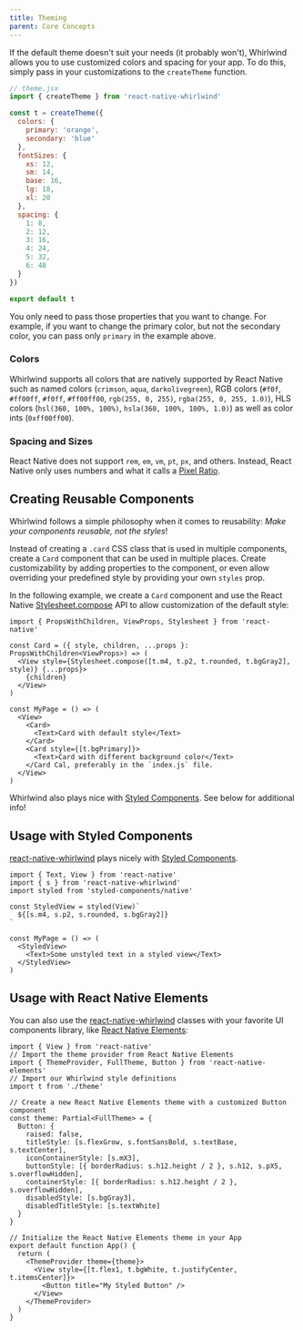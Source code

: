 ```yaml
---
title: Theming
parent: Core Concepts
---
```


If the default theme doesn't suit your needs (it probably won't), Whirlwind allows you to use customized colors and spacing for your app. To do this, simply pass in your customizations to the `createTheme` function.

```jsx
// theme.jsx
import { createTheme } from 'react-native-whirlwind'

const t = createTheme({
  colors: {
    primary: 'orange',
    secondary: 'blue'
  },
  fontSizes: {
    xs: 12,
    sm: 14,
    base: 16,
    lg: 18,
    xl: 20
  },
  spacing: {
    1: 8,
    2: 12,
    3: 16,
    4: 24,
    5: 32,
    6: 48
  }
})

export default t
```

You only need to pass those properties that you want to change. For example, if you want to change the primary color, but not the secondary color, you can pass only `primary` in the example above.

### Colors

Whirlwind supports all colors that are natively supported by React Native such as named colors (`crimson`, `aqua`, `darkolivegreen`), RGB colors (`#f0f`, `#ff00ff`, `#f0ff`, `#ff00ff00`, `rgb(255, 0, 255)`, `rgba(255, 0, 255, 1.0)`), HLS colors (`hsl(360, 100%, 100%)`, `hsla(360, 100%, 100%, 1.0)`) as well as color ints (`0xff00ff00`).

### Spacing and Sizes

React Native does not support `rem`, `em`, `vm`, `pt`, `px`, and others. Instead, React Native only uses numbers and what it calls a [Pixel Ratio](https://reactnative.dev/docs/pixelratio).

## Creating Reusable Components

Whirlwind follows a simple philosophy when it comes to reusability: _Make your components reusable, not the styles_!

Instead of creating a `.card` CSS class that is used in multiple components, create a `Card` component that can be used in multiple places. Create customizability by adding properties to the component, or even allow overriding your predefined style by providing your own `styles` prop.

In the following example, we create a `Card` component and use the React Native [Stylesheet.compose](https://reactnative.dev/docs/stylesheet#compose) API to allow customization of the default style:

```tsx
import { PropsWithChildren, ViewProps, Stylesheet } from 'react-native'

const Card = ({ style, children, ...props }: PropsWithChildren<ViewProps>) => (
  <View style={Stylesheet.compose([t.m4, t.p2, t.rounded, t.bgGray2], style)} {...props}>
    {children}
  </View>
)

const MyPage = () => (
  <View>
    <Card>
      <Text>Card with default style</Text>
    </Card>
    <Card style={[t.bgPrimary]}>
      <Text>Card with different background color</Text>
    </Card Cal, preferably in the `index.js` file.
  </View>
)
```

Whirlwind also plays nice with [Styled Components](https://styled-components.com). See below for additional info!

## Usage with Styled Components

[react-native-whirlwind](https://github.com/arabold/react-native-whirlwind) plays nicely with [Styled Components](https://styled-components.com/).

```tsx
import { Text, View } from 'react-native'
import { s } from 'react-native-whirlwind'
import styled from 'styled-components/native'

const StyledView = styled(View)`
  ${[s.m4, s.p2, s.rounded, s.bgGray2]}
`

const MyPage = () => (
  <StyledView>
    <Text>Some unstyled text in a styled view</Text>
  </StyledView>
)
```

## Usage with React Native Elements

You can also use the [react-native-whirlwind](https://github.com/arabold/react-native-whirlwind) classes with your favorite UI components library, like [React Native Elements](https://reactnativeelements.com/):

```tsx
import { View } from 'react-native'
// Import the theme provider from React Native Elements
import { ThemeProvider, FullTheme, Button } from 'react-native-elements'
// Import our Whirlwind style definitions
import t from './theme'

// Create a new React Native Elements theme with a customized Button component
const theme: Partial<FullTheme> = {
  Button: {
    raised: false,
    titleStyle: [s.flexGrow, s.fontSansBold, s.textBase, s.textCenter],
    iconContainerStyle: [s.mX3],
    buttonStyle: [{ borderRadius: s.h12.height / 2 }, s.h12, s.pX5, s.overflowHidden],
    containerStyle: [{ borderRadius: s.h12.height / 2 }, s.overflowHidden],
    disabledStyle: [s.bgGray3],
    disabledTitleStyle: [s.textWhite]
  }
}

// Initialize the React Native Elements theme in your App
export default function App() {
  return (
    <ThemeProvider theme={theme}>
      <View style={[t.flex1, t.bgWhite, t.justifyCenter, t.itemsCenter]}>
        <Button title="My Styled Button" />
      </View>
    </ThemeProvider>
  )
}
```
